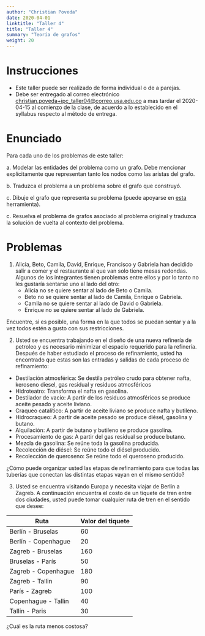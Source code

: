 ```yaml
---
author: "Christian Poveda"
date: 2020-04-01
linktitle: "Taller 4"
title: "Taller 4"
summary: "Teoría de grafos"
weight: 20
---
```


# Instrucciones
- Este taller puede ser realizado de forma individual o de a parejas.
- Debe ser entregado al correo electrónico
  [christian.poveda+ipc_taller04@correo.usa.edu.co](mailto:christian.poveda+ipc_taller04@correo.usa.edu.co)
  a mas tardar el 2020-04-15 al comienzo de la clase, de acuerdo a lo
  establecido en el syllabus respecto al método de entrega.

# Enunciado

Para cada uno de los problemas de este taller:

a. Modelar las entidades del problema como un grafo. Debe mencionar
explícitamente que representan tanto los nodos como las aristas del grafo.

b. Traduzca el problema a un problema sobre el grafo que construyó.

c. Dibuje el grafo que representa su problema (puede apoyarse en [esta](https://csacademy.com/app/graph_editor/) herramienta).

c. Resuelva el problema de grafos asociado al problema original y traduzca la
solución de vuelta al contexto del problema.

# Problemas

1. Alicia, Beto, Camila, David, Enrique, Francisco y Gabriela han decidido
salir a comer y el restaurante al que van solo tiene mesas redondas. Algunos de
los integrantes tienen problemas entre ellos y por lo tanto no les gustaría
sentarse uno al lado del otro:
    - Alicia no se quiere sentar al lado de Beto o Camila.
    - Beto no se quiere sentar al lado de Camila, Enrique o Gabriela.
    - Camila no se quiere sentar al lado de David o Gabriela.
    - Enrique no se quiere sentar al lado de Gabriela.


Encuentre, si es posible, una forma en la que todos se puedan sentar y a la vez
todos estén a gusto con sus restricciones.

2. Usted se encuentra trabajando en el diseño de una nueva refinería de
   petroleo y es necesario minimizar el espacio requerido para la refinería.
   Después de haber estudiado el proceso de refinamiento, usted ha encontrado
   que estas son las entradas y salidas de cada proceso de refinamiento:

- Destilación atmosférica: Se destila petróleo crudo para obtener nafta,
  keroseno diesel, gas residual y residuos atmosféricos
- Hidroteatro: Transforma el nafta en gasolina.
- Destilador de vacío: A partir de los residuos atmosféricos se produce aceite
  pesado y aceite liviano.
- Craqueo catalítico: A partir de aceite liviano se produce nafta y butileno.
- Hidrocraqueo: A partir de aceite pesado se produce diésel, gasolina y butano.
- Alquilación: A partir de butano y butileno se produce gasolina.
- Procesamiento de gas: A partir del gas residual se produce butano.
- Mezcla de gasolina: Se reúne toda la gasolina producida.
- Recolección de diésel: Se reúne todo el diésel producido.
- Recolección de queroseno: Se reúne todo el queroseno producido.

¿Cómo puede organizar usted las etapas de refinamiento para que todas las
tuberías que conectan las distintas etapas vayan en el mismo sentido?

3. Usted se encuentra visitando Europa y necesita viajar de Berlin a Zagreb. A continuación encuentra el costo de un tiquete de tren entre dos ciudades, usted puede tomar cualquier ruta de tren en el sentido que desee:

| Ruta                | Valor del tiquete |
|---------------------|-------------------|
| Berlín - Bruselas   | 60                |
| Berlín - Copenhague | 20                |
| Zagreb - Bruselas   | 160               |
| Bruselas - París    | 50                |
| Zagreb - Copenhague | 180               |
| Zagreb - Tallin     | 90                |
| París - Zagreb      | 100               |
| Copenhague - Tallin | 40                |
| Tallin - Paris      | 30                |

¿Cuál es la ruta menos costosa?
